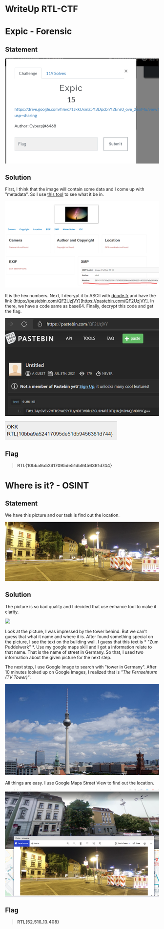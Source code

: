 # WriteUp RTL-CTF

# Expic - Forensic

## Statement
![](Images/expic.png)

## Solution
First, I think that the image will contain some data and I come up with "metadata". So I use [this tool](http://metapicz.com/#landing) to see what it be in.

![](Images/ex1.png)

It is the hex numbers. Next, I decrypt it to ASCII with [dcode.fr](https://www.dcode.fr/ascii-code) and have the link (https://pastebin.com/QF2UzjVY)[https://pastebin.com/QF2UzjVY]. In there, we have a code same as base64. Finally, decrypt this code and get the flag.

![](Images/ex2.png)

![](Images/ex3.png)

## Flag
>**RTL{10bba9a52417095de51db9456361d744}**

# Where is it? - OSINT

## Statement
We have this picture and our task is find out the location.

![](Images/where.png)

## Solution
The picture is so bad quality and I decided that use enhance tool to make it clarity.

![](Images/whereeh.png)

Look at the picture, I was impressed by the tower behind. But we can't guess that what it name and where it is. After found something special on the picture, I see the text on the building wall. I guess that this text is * "Zum Puddelwerk" *. Use my google maps skill and I got a information relate to that name. That is the name of street in Germany. So that, I used two information about the given picture for the next step.

The next step, I use Google Image to search with "tower in Germany". After 10 minutes looked up on Google Images, I realized that is *"The Fernsehturm (TV Tower)"*:

![](Images/where1.png)

All things are easy. I use Google Maps Street View to find out the location.

![](Images/final.png)

## Flag
>**RTL{52.516_13.408}**

